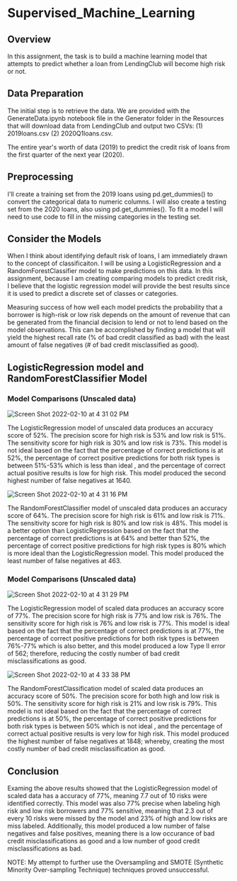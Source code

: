 # Supervised_Machine_Learning
## Overview
In this assignment, the task is to build a machine learning model that attempts to predict whether a loan from LendingClub 
will become high risk or not. 

## Data Preparation
The initial step is to retrieve the data. We are provided with the GenerateData.ipynb notebook file in the Generator folder in the Resources that
will download data from LendingClub and output two CSVs: (1) 2019loans.csv (2) 2020Q1loans.csv.

The entire year's worth of data (2019) to predict the credit risk of loans from the first quarter of the next year (2020).

## Preprocessing
I'll create a training set from the 2019 loans using pd.get_dummies() to convert the categorical data to numeric columns. I will also create a 
testing set from the 2020 loans, also using pd.get_dummies(). To fit a model I will need to use code to fill in the missing categories in the testing set.

## Consider the Models
When I think about identifying default risk of loans, I am immediately drawn to the concept of classificaiton. I will be using a LogisticRegression and a 
RandomForestClassifier model to make predictions on this data. In this assignment, because I am creating comparing models to predict credit risk, I believe 
that the logistic regression model will provide the best results since it is used to predict a discrete set of classes or categories.

Measuring success of how well each model predicts the probability that a borrower is high-risk or low risk depends on the amount of revenue that can be 
generated from the financial decision to lend or not to lend based on the model observations. This can be accomplished by finding a model that will yield the
highest recall rate (% of bad credit classified as bad) with the least amount of false negatives (# of bad credit misclassified as good). 

## LogisticRegression model and RandomForestClassifier Model 
### Model Comparisons (Unscaled data)
![Screen Shot 2022-02-10 at 4 31 02 PM](https://user-images.githubusercontent.com/89491352/153500419-71e8371d-d347-48c1-8d49-4ba2e42b1fdd.png)

The LogisticRegression model of unscaled data produces an accuracy score of 52%. The precision score for high risk is 53% and low risk is 51%. 
The sensitivity score for high risk is 30% and low risk is 73%. This model is not ideal based on the fact that the percentage of correct predictions is at 52%, 
the percentage of correct positive predictions for both risk types is between 51%-53% which is less than ideal , and the percentage of correct actual positive 
results is low for high risk. This model produced the second highest number of false negatives at 1640. 

![Screen Shot 2022-02-10 at 4 31 16 PM](https://user-images.githubusercontent.com/89491352/153500485-09d74dfa-52f9-47df-8b9d-c5953fefcd31.png)

The RandomForestClassifier model of unscaled data produces an accuracy score of 64%. The precision score for high risk is 61% and low risk is 71%. 
The sensitivity score for high risk is 80% and low risk is 48%. This model is a better option than LogisticRegression based on the fact that the percentage of 
correct predictions is at 64% and better than 52%, the percentage of correct positive predictions for high risk types is 80% which is more ideal than 
the LogisticRegression model. This model produced the least number of false negatives at 463.

### Model Comparisons (Unscaled data)
![Screen Shot 2022-02-10 at 4 31 29 PM](https://user-images.githubusercontent.com/89491352/153500541-09e46881-cfca-4a57-85d7-66c22d14d904.png)

The LogisticRegression model of scaled data produces an accuracy score of 77%. The precision score for high risk is 77% and low risk is 76%. The sensitivity score for high risk is 76% and low risk is 77%. This model is ideal based on the fact that the percentage of correct predictions is at 77%, the percentage of correct positive predictions for both risk types is between 76%-77% which is also better, and this model produced a low Type II error of 562; therefore, reducing the costly number of bad credit misclassifications as good.

![Screen Shot 2022-02-10 at 4 33 38 PM](https://user-images.githubusercontent.com/89491352/153500671-977a5b47-90b7-493a-ad4a-bc0b52a77050.png)

The RandomForestClassification model of scaled data produces an accuracy score of 50%. The precision score for both high and low risk is 50%. The sensitivity score for high risk is 21% and low risk is 79%. This model is not ideal based on the fact that the percentage of correct predictions is at 50%, the percentage of correct positive predictions for both risk types is between 50% which is not ideal , and the percentage of correct actual positive results is very low for high risk. This model produced the highest number of false negatives at 1848; whereby, creating the most costly number of bad credit misclassification as good.

## Conclusion
Examing the above results showed that the LogisticRegression model of scaled data has a accuracy of 77%, meaning 7.7 out of 10 risks were identified correctly. This model was also 77% precise when labeling high risk and low risk borrowers and 77% sensitive, meaning that 2.3 out of every 10 risks were missed by the model and 23% of high and low risks are miss labeled. Additionally, this model produced a low number of false negatives and false positives, meaning there is a low occurance of bad credit misclassifications as good and a low number of good credit misclassifications as bad. 

NOTE: My attempt to further use the Oversampling and SMOTE (Synthetic Minority Over-sampling Technique) techniques proved unsuccessful. 



